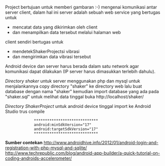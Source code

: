 Project bertujuan untuk memberi gambaran :-) 
mengenai komunikasi antar server client, 
dalam hal ini server adalah sebuah web service 
yang bertugas untuk
 - mencatat data yang dikirimkan oleh client 
 - dan menampilkan data tersebut melalui halaman web

client sendiri bertugas untuk
 - mendetekShakerProjectsi vibrasi 
 - dan mengirimkan data vibrasi tersebut

Android device dan server harus berada dalam satu network agar komunikasi dapat dilakukan (IP server harus dimasukkan terlebih dahulu).

*Directory shaker* 
untuk server menggunakan php dan mysql
untuk menjalankannya copy directory "shaker" ke directory web
lalu buat database dengan nama "shaker" kemudian import database yang ada pada "shaker.sql"
untuk melihat data tinggal buka http://localhost/shaker/

*Directory ShakerProject*
untuk android device tinggal import ke Android Studio trus compile 
                 
                 
                 *****************************
                 android:minSdkVersion="17"
                 android:targetSdkVersion="17"  
                 *****************************


**Sumber contekan**
http://www.androidhive.info/2012/01/android-login-and-registration-with-php-mysql-and-sqlite/
http://www.techrepublic.com/blog/android-app-builder/a-quick-tutorial-on-coding-androids-accelerometer/

